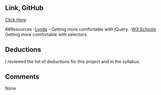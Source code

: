 ## Link, GitHub
[Click Here](https://github.com/jessicasmall7/assignment-7_small-jessica)

##Resources
-[Lynda](https://www.lynda.com/jQuery-tutorials/Modify-DOM/461842/521035-4.html?org=ufl.edu) - Getting more comfortable with jQuery.
-[W3 Schools](https://www.w3schools.com/jquery/jquery_selectors.asp) Getting more comfortable with selectors.

## Deductions
I reviewed the list of deductions for this project and in the syllabus.

## Comments
None
